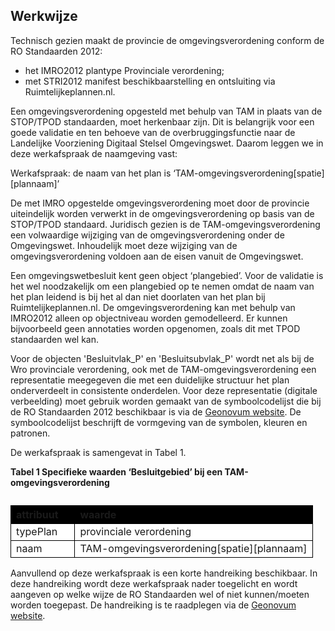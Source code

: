 ## Werkwijze

Technisch gezien maakt de provincie de omgevingsverordening conform de RO Standaarden 2012: 
- het IMRO2012 plantype Provinciale verordening;
- met STRI2012 manifest beschikbaarstelling en ontsluiting via Ruimtelijkeplannen.nl.

Een omgevingsverordening opgesteld met behulp van TAM in plaats van de STOP/TPOD standaarden, moet herkenbaar zijn. Dit is belangrijk voor een goede validatie en ten behoeve van de overbruggingsfunctie naar de Landelijke Voorziening Digitaal Stelsel Omgevingswet. Daarom leggen we in deze werkafspraak de naamgeving vast: 

Werkafspraak: de naam van het plan is ‘TAM-omgevingsverordening[spatie][plannaam]’

De met IMRO opgestelde omgevingsverordening moet door de provincie uiteindelijk worden verwerkt in de omgevingsverordening op basis van de STOP/TPOD standaard. Juridisch gezien is de TAM-omgevingsverordening een volwaardige wijziging van de omgevingsverordening onder de Omgevingswet. Inhoudelijk moet deze wijziging van de omgevingsverordening voldoen aan de eisen vanuit de Omgevingswet.

Een omgevingswetbesluit kent geen object ‘plangebied’. Voor de validatie is het wel noodzakelijk om een plangebied op te nemen omdat de naam van het plan leidend is bij het al dan niet doorlaten van het plan bij Ruimtelijkeplannen.nl.
De omgevingsverordening kan met behulp van IMRO2012 alleen op objectniveau worden gemodelleerd. Er kunnen bijvoorbeeld geen annotaties worden opgenomen, zoals dit met TPOD standaarden wel kan. 

Voor de  objecten 'Besluitvlak_P' en 'Besluitsubvlak_P' wordt net als bij de Wro provinciale verordening, ook met de TAM-omgevingsverordening een representatie meegegeven die met een duidelijke structuur het plan onderverdeelt in consistente onderdelen. Voor deze representatie (digitale verbeelding) moet gebruik worden gemaakt van de symboolcodelijst die bij de RO Standaarden 2012 beschikbaar is via de [Geonovum website](https://www.geonovum.nl/geo-standaarden/ro-standaarden-ruimtelijke-ordening/informatiemodel-ruimtelijke-ordening-imro2012). De symboolcodelijst beschrijft de vormgeving van de symbolen, kleuren en patronen. 

De werkafspraak is samengevat in Tabel 1. 

<b>Tabel 1 Specifieke waarden ‘Besluitgebied’ bij een TAM-omgevingsverordening</b>

<table style='width: 100%;'><caption></caption>
<colgroup><col id='col1' style='width: 21.239242685025815%;'
<col id='col2' style='width: 78.76075731497419%;'
</colgroup>
<thead valign='top'><tr><th align='left' style='border-top: 0.75pt solid #000000; border-left: 0.75pt solid #000000; border-bottom: 0.75pt solid #000000; border-right: 0.75pt solid #000000; background-color: #000000;'><b>attribuut</b>

</th>
<th align='left' style='border-top: 0.75pt solid #000000; border-left: 0.75pt solid #000000; border-bottom: 0.75pt solid #000000; border-right: 0.75pt solid #000000; background-color: #000000;'><b>waarde</b>

</th>
</tr>
</thead>
<tbody valign='top'><tr><td align='left' style='border-top: 0.75pt solid #000000; border-left: 0.75pt solid #000000; border-bottom: 0.75pt solid #000000; border-right: 0.75pt solid #000000; background-color: #FFFFFF;'>typePlan

</td>
<td align='left' style='border-top: 0.75pt solid #000000; border-left: 0.75pt solid #000000; border-bottom: 0.75pt solid #000000; border-right: 0.75pt solid #000000; background-color: #FFFFFF;'>provinciale verordening

</td>
</tr>
<tr><td align='left' style='border-top: 0.75pt solid #000000; border-left: 0.75pt solid #000000; border-bottom: 0.75pt solid #000000; border-right: 0.75pt solid #000000; background-color: #FFFFFF;'>naam

</td>
<td align='left' style='border-top: 0.75pt solid #000000; border-left: 0.75pt solid #000000; border-bottom: 0.75pt solid #000000; border-right: 0.75pt solid #000000; background-color: #FFFFFF;'>TAM-omgevingsverordening[spatie][plannaam]

</td>
</tr>
</tbody>
</table>

Aanvullend op deze werkafspraak is een korte handreiking beschikbaar. In deze handreiking wordt deze werkafspraak nader toegelicht en wordt aangeven op welke wijze de RO Standaarden wel of niet kunnen/moeten worden toegepast. De handreiking is te raadplegen via de [Geonovum website](https://www.geonovum.nl/geo-standaarden/ro-standaarden-ruimtelijke-ordening#Werkafspraken).

